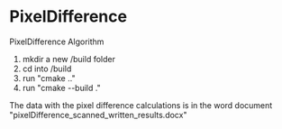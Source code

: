 # PixelDifference
PixelDifference Algorithm

1) mkdir a new /build folder
2) cd into /build
3) run "cmake .."
4) run "cmake --build ."


The data with the pixel difference calculations is in the word document "pixelDifference_scanned_written_results.docx"
